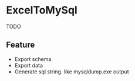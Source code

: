 # ExcelToMySql
TODO

## Feature
- Export schema
- Export data
- Generate sql string. like mysqldump.exe output